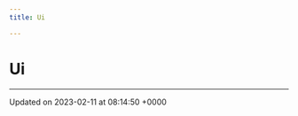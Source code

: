 ```yaml
---
title: Ui

---
```


# Ui








-------------------------------

Updated on 2023-02-11 at 08:14:50 +0000